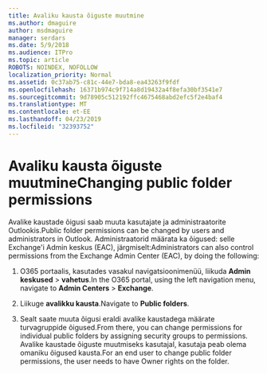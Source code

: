 ```yaml
---
title: Avaliku kausta õiguste muutmine
ms.author: dmaguire
author: msdmaguire
manager: serdars
ms.date: 5/9/2018
ms.audience: ITPro
ms.topic: article
ROBOTS: NOINDEX, NOFOLLOW
localization_priority: Normal
ms.assetid: 0c37ab75-c81c-44e7-bda8-ea43263f9fdf
ms.openlocfilehash: 16371b974c9f714a8d19432a4f8efa30bf3541e7
ms.sourcegitcommit: 9d78905c512192ffc4675468abd2efc5f2e4baf4
ms.translationtype: MT
ms.contentlocale: et-EE
ms.lasthandoff: 04/23/2019
ms.locfileid: "32393752"
---
```

# <a name="changing-public-folder-permissions"></a><span data-ttu-id="85b7e-102">Avaliku kausta õiguste muutmine</span><span class="sxs-lookup"><span data-stu-id="85b7e-102">Changing public folder permissions</span></span>

<span data-ttu-id="85b7e-103">Avalike kaustade õigusi saab muuta kasutajate ja administraatorite Outlookis.</span><span class="sxs-lookup"><span data-stu-id="85b7e-103">Public folder permissions can be changed by users and administrators in Outlook.</span></span> <span data-ttu-id="85b7e-104">Administraatorid määrata ka õigused: selle Exchange'i Admin keskus (EAC), järgmiselt:</span><span class="sxs-lookup"><span data-stu-id="85b7e-104">Administrators can also control permissions from the Exchange Admin Center (EAC), by doing the following:</span></span>
  
1. <span data-ttu-id="85b7e-105">O365 portaalis, kasutades vasakul navigatsioonimenüü, liikuda **Admin keskused** \> **vahetus**.</span><span class="sxs-lookup"><span data-stu-id="85b7e-105">In the O365 portal, using the left navigation menu, navigate to **Admin Centers** \> **Exchange**.</span></span>
    
2. <span data-ttu-id="85b7e-106">Liikuge **avalikku kausta**.</span><span class="sxs-lookup"><span data-stu-id="85b7e-106">Navigate to **Public folders**.</span></span>
    
3. <span data-ttu-id="85b7e-107">Sealt saate muuta õigusi eraldi avalike kaustadega määrate turvagruppide õigused.</span><span class="sxs-lookup"><span data-stu-id="85b7e-107">From there, you can change permissions for individual public folders by assigning security groups to permissions.</span></span> <span data-ttu-id="85b7e-108">Avalike kaustade õiguste muutmiseks kasutajal, kasutaja peab olema omaniku õigused kausta.</span><span class="sxs-lookup"><span data-stu-id="85b7e-108">For an end user to change public folder permissions, the user needs to have Owner rights on the folder.</span></span>
    


